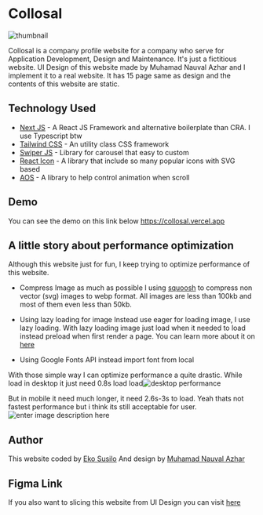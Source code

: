 # Collosal
![thumbnail](https://raw.githubusercontent.com/iceboy1406/collosal/main/public/images/screenshots/home.png)

Collosal is a company profile website for a company who serve for Application Development, Design and Maintenance. It's just a fictitious website. UI Design of this website made by Muhamad Nauval Azhar and I implement it to a real website. It has 15 page same as design and the contents of this website are static.
## Technology Used

 - [Next JS](https://nextjs.org/) - A React JS Framework and alternative boilerplate than CRA. I use Typescript btw
 - [Tailwind CSS](https://tailwindcss.com/) - An utility class CSS framework
 - [Swiper JS](https://swiperjs.com/) - Library for carousel that easy to custom
 - [React Icon](https://github.com/react-icons/react-icons) - A library that include so many popular icons with SVG based
 - [AOS](https://github.com/michalsnik/aos) - A library to help control animation when scroll

## Demo
You can see the demo on this link below
https://collosal.vercel.app

## A little story about performance optimization
Although this website just for fun, I keep trying to optimize performance of this website. 

 

 - Compress Image as much as possible
	I using [squoosh](https://squoosh.app/) to compress non vector (svg) images to webp format. All images are less than 100kb and most of them even less than 50kb.
	
 - Using lazy loading for image
 Instead use eager for loading image, I use lazy loading. With lazy loading image just load when it needed to load instead preload when first render a page. You can learn more about it on [here](https://developer.mozilla.org/en-US/docs/Web/Performance/Lazy_loading)
 - Using Google Fonts API instead import font from local
 
 With those simple way I can optimize performance a quite drastic.
 While load in desktop it just need 0.8s load load![desktop performance](https://github.com/iceboy1406/collosal/blob/main/public/images/screenshots/desktop-performance.png?raw=true)

But in mobile it need much longer, it need 2.6s-3s to load. Yeah thats not fastest performance but i think its still acceptable for user.
![enter image description here](https://github.com/iceboy1406/collosal/blob/main/public/images/screenshots/mobile-performance.png?raw=true)
 
 
## Author
This website coded by [Eko Susilo](https://github.com/iceboy1406)
And design by [Muhamad Nauval Azhar](https://nauv.al/)
## Figma Link
If you also want to slicing this website from UI Design you can visit [here](https://www.figma.com/community/file/1061303456713302684)